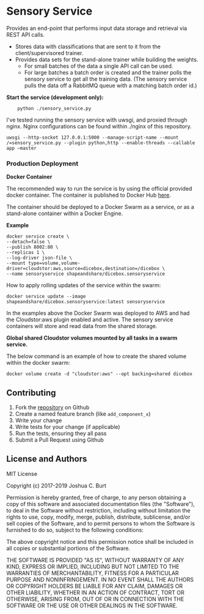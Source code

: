 Sensory Service
===============
Provides an end-point that performs input data storage and retrieval via REST API calls.
* Stores data with classifications that are sent to it from the client/supervisored trainer.
* Provides data sets for the stand-alone trainer while building the weights.
    * For small batches of the data a single API call can be used.  
    * For large batches a batch order is created and the trainer polls the sensory service to get all the training data. (The sensory service pulls the data off a RabbitMQ queue with a matching batch order id.)


**Start the service (development only):**
```
    python ./sensory_service.py
```

I've tested running the sensory service with uwsgi, and proxied through nginx.  Nginx configurations can be found within ./nginx of this repository.
```
uwsgi --http-socket 127.0.0.1:5000 --manage-script-name --mount /=sensory_service.py --plugin python,http --enable-threads --callable app —master
```

### Production Deployment

**Docker Container**

The recommended way to run the service is by using the official provided docker container. The container is published to Docker Hub [here](https://hub.docker.com/r/shapeandshare/dicebox.sensoryservice/).

The container should be deployed to a Docker Swarm as a service, or as a stand-alone container within a Docker Engine.

**Example**
```
docker service create \
--detach=false \
--publish 8002:80 \
--replicas 1 \
--log-driver json-file \
--mount type=volume,volume-driver=cloudstor:aws,source=dicebox,destination=/dicebox \
--name sensoryservice shapeandshare/dicebox.sensoryservice
```

How to apply rolling updates of the service within the swarm:
```
docker service update --image shapeandshare/dicebox.sensoryservice:latest sensoryservice
```

In the examples above the Docker Swarm was deployed to AWS and had the Cloudstor:aws plugin enabled and active.
The sensory service containers will store and read data from the shared storage.

**Global shared Cloudstor volumes mounted by all tasks in a swarm service.**

The below command is an example of how to create the shared volume within the docker swarm:
```
docker volume create -d "cloudstor:aws" --opt backing=shared dicebox
```


Contributing
------------
1. Fork the [repository](https://github.com/shapeandshare/dicebox.sensoryservice) on Github
2. Create a named feature branch (like `add_component_x`)
3. Write your change
4. Write tests for your change (if applicable)
5. Run the tests, ensuring they all pass
6. Submit a Pull Request using Github

License and Authors
-------------------
MIT License

Copyright (c) 2017-2019 Joshua C. Burt

Permission is hereby granted, free of charge, to any person obtaining a copy
of this software and associated documentation files (the "Software"), to deal
in the Software without restriction, including without limitation the rights
to use, copy, modify, merge, publish, distribute, sublicense, and/or sell
copies of the Software, and to permit persons to whom the Software is
furnished to do so, subject to the following conditions:

The above copyright notice and this permission notice shall be included in all
copies or substantial portions of the Software.

THE SOFTWARE IS PROVIDED "AS IS", WITHOUT WARRANTY OF ANY KIND, EXPRESS OR
IMPLIED, INCLUDING BUT NOT LIMITED TO THE WARRANTIES OF MERCHANTABILITY,
FITNESS FOR A PARTICULAR PURPOSE AND NONINFRINGEMENT. IN NO EVENT SHALL THE
AUTHORS OR COPYRIGHT HOLDERS BE LIABLE FOR ANY CLAIM, DAMAGES OR OTHER
LIABILITY, WHETHER IN AN ACTION OF CONTRACT, TORT OR OTHERWISE, ARISING FROM,
OUT OF OR IN CONNECTION WITH THE SOFTWARE OR THE USE OR OTHER DEALINGS IN THE
SOFTWARE.
